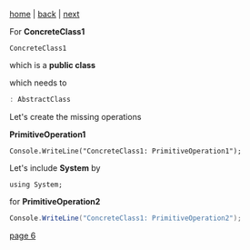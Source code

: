 [home](./page01.md) | [back](./page04.md) | [next](./page06.md)

For **ConcreteClass1**
```charp
ConcreteClass1
```
which is a **public class**

which needs to
```csharp
: AbstractClass
```
Let's create the missing operations

**PrimitiveOperation1**
```charp
Console.WriteLine("ConcreteClass1: PrimitiveOperation1");
```
Let's include **System** by 
```charp
using System;
```
for **PrimitiveOperation2**
```csharp
Console.WriteLine("ConcreteClass1: PrimitiveOperation2");
```



[page 6](./page06.md)
